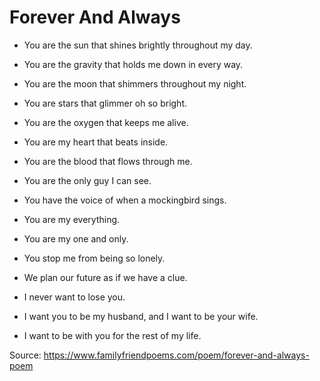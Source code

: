 # Forever And Always

* You are the sun that shines brightly throughout my day.
* You are the gravity that holds me down in every way.
* You are the moon that shimmers throughout my night.
* You are stars that glimmer oh so bright.

* You are the oxygen that keeps me alive.
* You are my heart that beats inside.
* You are the blood that flows through me.
* You are the only guy I can see.
* You have the voice of when a mockingbird sings.
* You are my everything.

* You are my one and only.
* You stop me from being so lonely.
* We plan our future as if we have a clue.
* I never want to lose you.
* I want you to be my husband, and I want to be your wife.
* I want to be with you for the rest of my life.

Source: https://www.familyfriendpoems.com/poem/forever-and-always-poem
